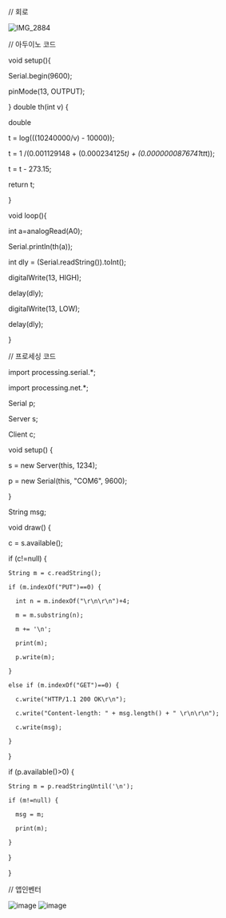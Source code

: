 // 회로

![IMG_2884](https://user-images.githubusercontent.com/119734977/205439220-f00385f7-2d63-480b-8bf9-1fd26e81253a.jpeg)

// 아두이노 코드

void setup(){

  Serial.begin(9600);
  
  pinMode(13, OUTPUT);

}
double th(int v) {

  double
  
  t = log(((10240000/v) - 10000));
  
  t = 1 /(0.001129148 + (0.000234125*t) + (0.0000000876741*t*t*t));
  
  t = t - 273.15;
  
  return t;
  
}

void loop(){

  int a=analogRead(A0);
  
  Serial.println(th(a));
  
  int dly = (Serial.readString()).toInt();
  
  digitalWrite(13, HIGH);
  
  delay(dly);
  
  digitalWrite(13, LOW);
  
  delay(dly);
  
}


// 프로세싱 코드

import processing.serial.*;

import processing.net.*;

Serial p;

Server s;

Client c;

void setup() {

  s = new Server(this, 1234);
  
  p = new Serial(this, "COM6", 9600);
  
}

String msg;

void draw() {

  c = s.available();
  
  if (c!=null) {
  
    String m = c.readString();
    
    if (m.indexOf("PUT")==0) {
    
      int n = m.indexOf("\r\n\r\n")+4;
      
      m = m.substring(n);
      
      m += '\n';
      
      print(m);
      
      p.write(m);
      
    }
    
    else if (m.indexOf("GET")==0) {
    
      c.write("HTTP/1.1 200 OK\r\n");
      
      c.write("Content-length: " + msg.length() + " \r\n\r\n");
      
      c.write(msg);
      
    }
    
  }
  
  if (p.available()>0) {
  
    String m = p.readStringUntil('\n');
    
    if (m!=null) {
    
      msg = m;
      
      print(m);
      
    }
    
  }
  
}


// 앱인벤터

![image](https://user-images.githubusercontent.com/119734977/205438477-7c4d9adc-51b4-43eb-bf03-d7163edacd68.png)
![image](https://user-images.githubusercontent.com/119734977/205438499-297d6bdb-c5e7-4493-99cc-d578f60f60a5.png)
